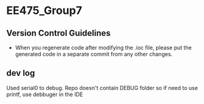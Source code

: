 # EE475_Group7
## Version Control Guidelines

- When you regenerate code after modifying the .ioc file, please put the generated code in a separate commit from any other changes.

## dev log
  Used serial0 to debug. Repo doesn't contain DEBUG folder so if need to use printf, use debbuger in the IDE
